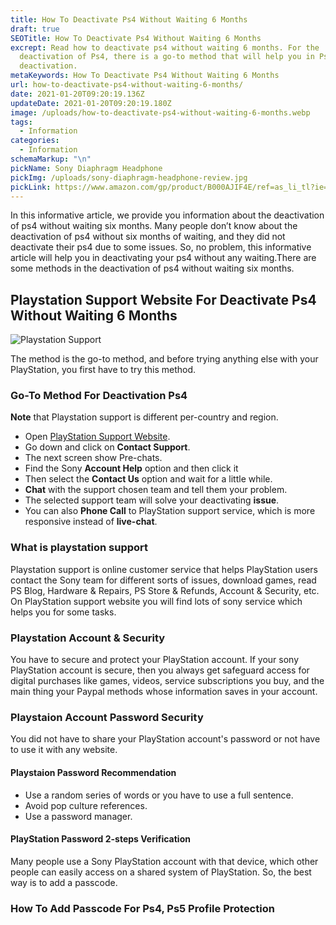 ```yaml
---
title: How To Deactivate Ps4 Without Waiting 6 Months
draft: true
SEOTitle: How To Deactivate Ps4 Without Waiting 6 Months
excrept: Read how to deactivate ps4 without waiting 6 months. For the
  deactivation of Ps4, there is a go-to method that will help you in Ps4
  deactivation.
metaKeywords: How To Deactivate Ps4 Without Waiting 6 Months
url: how-to-deactivate-ps4-without-waiting-6-months/
date: 2021-01-20T09:20:19.136Z
updateDate: 2021-01-20T09:20:19.180Z
image: /uploads/how-to-deactivate-ps4-without-waiting-6-months.webp
tags:
  - Information
categories:
  - Information
schemaMarkup: "\n"
pickName: Sony Diaphragm Headphone
pickImg: /uploads/sony-diaphragm-headphone-review.jpg
pickLink: https://www.amazon.com/gp/product/B000AJIF4E/ref=as_li_tl?ie=UTF8&tag=technikaya-20&camp=1789&creative=9325&linkCode=as2&creativeASIN=B000AJIF4E&linkId=bac568bc2332dd39840b9f3d4e6c00ba
---
```

In this informative article, we provide you information about the deactivation of ps4 without waiting six months. Many people don’t know about the deactivation of ps4 without six months of waiting, and they did not deactivate their ps4 due to some issues. So, no problem, this informative article will help you in deactivating your ps4 without any waiting.There are some methods in the deactivation of ps4 without waiting six months.

## Playstation Support Website For Deactivate Ps4 Without Waiting 6 Months

![Playstation Support](/uploads/playstation-support.webp "Playstation Support")

The method is the go-to method, and before trying anything else with your PlayStation, you first have to try this method.

### Go-To Method For Deactivation Ps4

**Note** that Playstation support is different per-country and region.

* Open [PlayStation Support Website](https://www.playstation.com/en-us/support/).
* Go down and click on **Contact Support**.
* The next screen show Pre-chats.
* Find the Sony **Account Help** option and then click it
* Then select the **Contact Us** option and wait for a little while.
* **Chat** with the support chosen team and tell them your problem.
* The selected support team will solve your deactivating **issue**. 
* You can also **Phone Call** to PlayStation support service, which is more responsive instead of **live-chat**.

### What is playstation support

Playstation support is online customer service that helps PlayStation users contact the Sony team for different sorts of issues, download games, read PS Blog, Hardware & Repairs, PS Store & Refunds, Account & Security, etc. On PlayStation support website you will find lots of sony service which helps you for some tasks.

### Playstation Account & Security

You have to secure and protect your PlayStation account. If your sony PlayStation account is secure, then you always get safeguard access for digital purchases like games, videos, service subscriptions you buy, and the main thing your Paypal methods whose information saves in your account.

### Playstaion Account Password Security

You did not have to share your PlayStation account's password or not have to use it with any website.

#### Playstaion Password Recommendation

* Use a random series of words or you have to use a full sentence.
* Avoid pop culture references.
* Use a password manager.

#### PlayStation Password 2-steps Verification

Many people use a Sony PlayStation account with that device, which other people can easily access on a shared system of PlayStation. So, the best way is to add a passcode.

### How To Add Passcode For Ps4, Ps5 Profile Protection